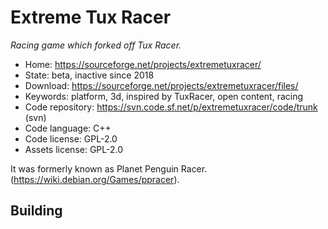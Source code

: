 # Extreme Tux Racer

_Racing game which forked off Tux Racer._

- Home: https://sourceforge.net/projects/extremetuxracer/
- State: beta, inactive since 2018
- Download: https://sourceforge.net/projects/extremetuxracer/files/
- Keywords: platform, 3d, inspired by TuxRacer, open content, racing
- Code repository: https://svn.code.sf.net/p/extremetuxracer/code/trunk (svn)
- Code language: C++
- Code license: GPL-2.0
- Assets license: GPL-2.0

It was formerly known as Planet Penguin Racer. (https://wiki.debian.org/Games/ppracer).

## Building
